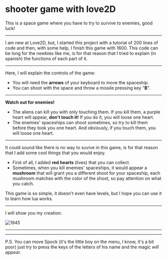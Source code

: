 # shooter game with love2D
 This is a space game where you have to try to survive to enemies, good luck!
 ***
 
 
 I am new at Love2D, but, I started this project with a tutorial of 200 lines of code and then, with some help, I finish this game with 1600. 
 This code can be long for the newbies like me, is for that reason that I tried to explain (in spanish) the functions of each part of it.
 ***
 
 Here, I will explain the controls of the game:
 + You will need the **arrows** of your keyboard to move the spaceship.
 + You can shoot with the space and throw a missile pressing key "**B**".
 ***
 **Watch out for enemies!**
 + The aliens can kill you with only touching them. If you kill them, a purple heart will appear, **don't touch it!** If you do it, you will loose one heart.
 + The enemies' spaceships can shoot sometimes, so try to kill them before they took you one heart. And obviously, if you touch them, you will loose one heart.
 ***
 It could sound like there is no way to suvive in this game, is for that reason that I add some cool things that you would enjoy.
 + First of all, I added **red hearts** (lives) that you can collect.
 + Sometimes, when you kill enemies' spaceships, it would appear a **mushroom** that will grant you a different shoot for your spaceship, each mushroom matches with the color of the shoot, so pay attention on what you catch.
	
 This game is so simple, it doesn't even have levels, but I hope you can use it to learn how lua works. 
 
 ***
 I will show you my creation:
 
![1945](http://kikito.github.io/anim8/1945.png)
 
 

 ***
 ***
 P.S. You can move Spock (it's the little boy on the menu, I know, it's a bit poor) just try to press the keys of the letters of his name and the magic *will appear*.
